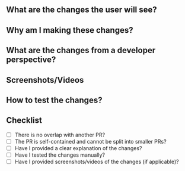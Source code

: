 <!--
Make sure the title includes categorization (choose the one that best fits):
-   [Feature]: If the PR is adding feature
-       [Bug]: If the PR is primarily a bug fix
-      [Test]: If the PR is primarily adding or modifying tests
-     [UI/UX]: If the PR is changing UI/UX elements
-     [Audio]: If the PR is adding or changing music/sfx
-    [Sprite]: If the PR is adding or changing sprites
-   [Balance]: If the PR is related to game balance
-  [Refactor]: If the PR is primarily rewriting existing code
-      [Docs]: If the PR is just adding or modifying documentation (such as tsdocs/code comments)
-    [GitHub]: For changes to GitHub workflows/templates/etc
-      [Misc]: If no other category fits the PR
-->
<!--
Make sure that this PR is not overlapping with someone else's work
Please try to keep the PR self-contained (and small)
-->

## What are the changes the user will see?

<!-- Summarize what are the changes from a user perspective on the application -->

## Why am I making these changes?

<!--
Explain why you decided to introduce these changes
Does it come from an issue or another PR? Please link it
Explain why you believe this can enhance user experience
-->
<!--
If there are existing GitHub issues related to the PR that would be fixed,
you can add "Fixes #[issue number]" (ie: "Fixes #1234") to link an issue to your PR
so that it will automatically be closed when the PR is merged.
-->

## What are the changes from a developer perspective?

<!--
Explicitly state what are the changes introduced by the PR
You can make use of a comparison between what was the state before and after your PR changes
Ex: What files have been changed? What classes/functions/variables/etc have been added or changed?
-->

## Screenshots/Videos

<!--
If your changes are changing anything on the user experience, please provide visual proofs of it
Please take screenshots/videos before and after your changes, to show what is brought by this PR
-->

## How to test the changes?

<!--
How can a reviewer test your changes once they check out on your branch?
Did you make use of the `src/overrides.ts` file?
Did you introduce any automated tests?
Do the reviewers need to do something special in order to test your changes?
-->

## Checklist

-   [ ] There is no overlap with another PR?
-   [ ] The PR is self-contained and cannot be split into smaller PRs?
-   [ ] Have I provided a clear explanation of the changes?
-   [ ] Have I tested the changes manually?
-   [ ] Have I provided screenshots/videos of the changes (if applicable)?
